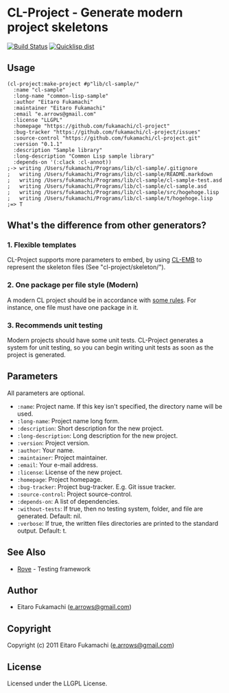# CL-Project - Generate modern project skeletons

[![Build Status](https://travis-ci.org/fukamachi/cl-project.svg?branch=master)](https://travis-ci.org/fukamachi/cl-project)
[![Quicklisp dist](http://quickdocs.org/badge/cl-project.svg)](http://quickdocs.org/cl-project/)

## Usage

```common-lisp
(cl-project:make-project #p"lib/cl-sample/"
  :name "cl-sample"
  :long-name "common-lisp-sample"
  :author "Eitaro Fukamachi"
  :maintainer "Eitaro Fukamachi"
  :email "e.arrows@gmail.com"
  :license "LLGPL"
  :homepage "https://github.com/fukamachi/cl-project"
  :bug-tracker "https://github.com/fukamachi/cl-project/issues"
  :source-control "https://github.com/fukamachi/cl-project.git"
  :version "0.1.1"
  :description "Sample library"
  :long-description "Common Lisp sample library"
  :depends-on '(:clack :cl-annot))
;-> writing /Users/fukamachi/Programs/lib/cl-sample/.gitignore
;   writing /Users/fukamachi/Programs/lib/cl-sample/README.markdown
;   writing /Users/fukamachi/Programs/lib/cl-sample/cl-sample-test.asd
;   writing /Users/fukamachi/Programs/lib/cl-sample/cl-sample.asd
;   writing /Users/fukamachi/Programs/lib/cl-sample/src/hogehoge.lisp
;   writing /Users/fukamachi/Programs/lib/cl-sample/t/hogehoge.lisp
;=> T
```

## What's the difference from other generators?

### 1. Flexible templates

CL-Project supports more parameters to embed, by using [CL-EMB](http://common-lisp.net/project/cl-emb/) to represent the skeleton files (See "cl-project/skeleton/").

### 2. One package per file style (Modern)

A modern CL project should be in accordance with [some rules](http://labs.ariel-networks.com/cl-style-guide.html). For instance, one file must have one package in it.

### 3. Recommends unit testing

Modern projects should have some unit tests. CL-Project generates a system for unit testing, so you can begin writing unit tests as soon as the project is generated.

## Parameters

All parameters are optional.

* `:name`: Project name. If this key isn't specified, the directory name will be used.
* `:long-name`: Project name long form.
* `:description`: Short description for the new project.
* `:long-description`: Long description for the new project.
* `:version`: Project version.
* `:author`: Your name.
* `:maintainer`: Project maintainer.
* `:email`: Your e-mail address.
* `:license`: License of the new project.
* `:homepage`: Project homepage.
* `:bug-tracker`: Project bug-tracker. E.g. Git issue tracker.
* `:source-control`: Project source-control.
* `:depends-on`: A list of dependencies.
* `:without-tests`: If true, then no testing system, folder, and file are generated. Default: nil.
* `:verbose`: If true, the written files directories are printed to the standard output. Default: t.

## See Also
- [Rove](https://github.com/fukamachi/rove) - Testing framework

## Author

* Eitaro Fukamachi (e.arrows@gmail.com)

## Copyright

Copyright (c) 2011 Eitaro Fukamachi (e.arrows@gmail.com)

## License

Licensed under the LLGPL License.
